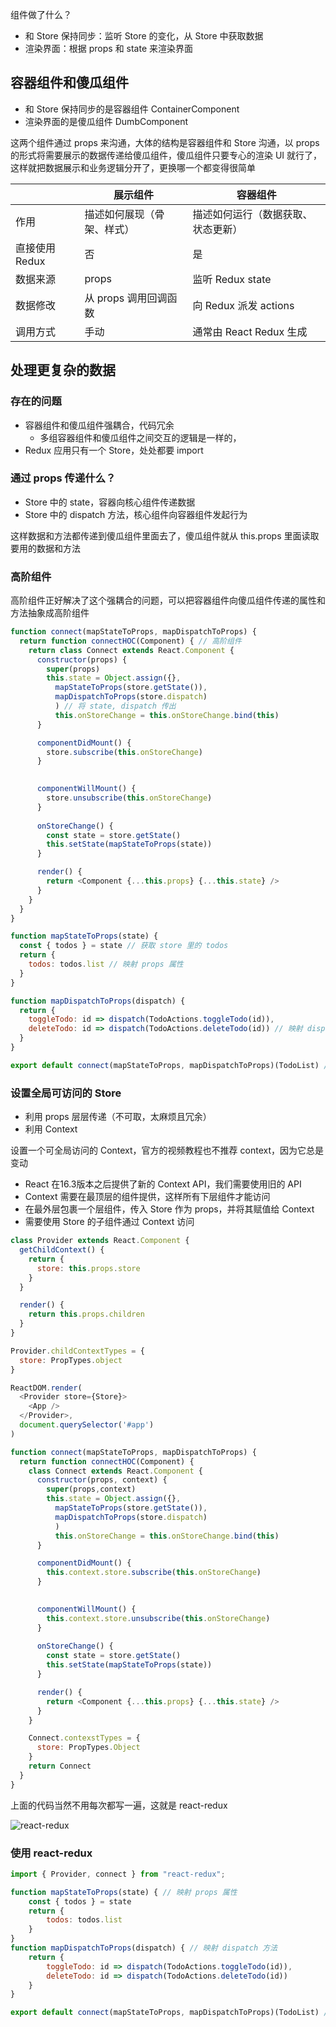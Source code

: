 组件做了什么？

- 和 Store 保持同步：监听 Store 的变化，从 Store 中获取数据
- 渲染界面：根据 props 和 state 来渲染界面

## 容器组件和傻瓜组件

- 和 Store 保持同步的是容器组件 ContainerComponent
- 渲染界面的是傻瓜组件 DumbComponent

这两个组件通过 props 来沟通，大体的结构是容器组件和 Store 沟通，以 props 的形式将需要展示的数据传递给傻瓜组件，傻瓜组件只要专心的渲染 UI 就行了，这样就把数据展示和业务逻辑分开了，更换哪一个都变得很简单

|                | 展示组件                   | 容器组件                           |
| -------------- | -------------------------- | ---------------------------------- |
| 作用           | 描述如何展现（骨架、样式） | 描述如何运行（数据获取、状态更新） |
| 直接使用 Redux | 否                         | 是                                 |
| 数据来源       | props                      | 监听 Redux state                   |
| 数据修改       | 从 props 调用回调函数      | 向 Redux 派发 actions              |
| 调用方式       | 手动                       | 通常由 React Redux 生成            |

## 处理更复杂的数据

### 存在的问题

- 容器组件和傻瓜组件强耦合，代码冗余
  - 多组容器组件和傻瓜组件之间交互的逻辑是一样的，
- Redux 应用只有一个 Store，处处都要 import

### 通过 props 传递什么？

- Store 中的 state，容器向核心组件传递数据
- Store 中的 dispatch 方法，核心组件向容器组件发起行为

这样数据和方法都传递到傻瓜组件里面去了，傻瓜组件就从 this.props 里面读取要用的数据和方法

### 高阶组件

高阶组件正好解决了这个强耦合的问题，可以把容器组件向傻瓜组件传递的属性和方法抽象成高阶组件

```js
function connect(mapStateToProps, mapDispatchToProps) { 
  return function connectHOC(Component) { // 高阶组件
    return class Connect extends React.Component {
      constructor(props) {
        super(props)
        this.state = Object.assign({}, 
          mapStateToProps(store.getState()),
          mapDispatchToProps(store.dispatch)
          ) // 将 state, dispatch 传出
          this.onStoreChange = this.onStoreChange.bind(this)
      }

      componentDidMount() {
        store.subscribe(this.onStoreChange)
      }

      
      componentWillMount() {
        store.unsubscribe(this.onStoreChange)
      }
      
      onStoreChange() {
        const state = store.getState()
        this.setState(mapStateToProps(state))
      }

      render() {
        return <Component {...this.props} {...this.state} />
      }
    }
  }
}

function mapStateToProps(state) {
  const { todos } = state // 获取 store 里的 todos
  return {
    todos: todos.list // 映射 props 属性
  } 
}

function mapDispatchToProps(dispatch) {
  return {
    toggleTodo: id => dispatch(TodoActions.toggleTodo(id)),
    deleteTodo: id => dispatch(TodoActions.deleteTodo(id)) // 映射 dispatch 方法
  }
}

export default connect(mapStateToProps, mapDispatchToProps)(TodoList) // connect 高阶组件
```

### 设置全局可访问的 Store

- 利用 props 层层传递（不可取，太麻烦且冗余）
- 利用 Context

设置一个可全局访问的 Context，官方的视频教程也不推荐 context，因为它总是变动

- React 在16.3版本之后提供了新的 Context API，我们需要使用旧的 API
- Context 需要在最顶层的组件提供，这样所有下层组件才能访问
- 在最外层包裹一个层组件，传入 Store 作为 props，并将其赋值给 Context
- 需要使用 Store 的子组件通过 Context 访问

```js
class Provider extends React.Component {
  getChildContext() {
    return {
      store: this.props.store
    }
  }

  render() {
    return this.props.children
  }
}

Provider.childContextTypes = {
  store: PropTypes.object
}

ReactDOM.render(
  <Provider store={Store}>
    <App />
  </Provider>,
  document.querySelector('#app')
)

function connect(mapStateToProps, mapDispatchToProps) {
  return function connectHOC(Component) {
    class Connect extends React.Component {
      constructor(props, context) {
        super(props,context)
        this.state = Object.assign({}, 
          mapStateToProps(store.getState()),
          mapDispatchToProps(store.dispatch)
          )
          this.onStoreChange = this.onStoreChange.bind(this)
      }

      componentDidMount() {
        this.context.store.subscribe(this.onStoreChange)
      }

      
      componentWillMount() {
        this.context.store.unsubscribe(this.onStoreChange)
      }
      
      onStoreChange() {
        const state = store.getState()
        this.setState(mapStateToProps(state))
      }

      render() {
        return <Component {...this.props} {...this.state} />
      }
    }

    Connect.contexstTypes = {
      store: PropTypes.Object
    }
    return Connect
  }
}
```

上面的代码当然不用每次都写一遍，这就是 react-redux

![react-redux](https://i.loli.net/2018/12/21/5c1ced6928902.png)

### 使用 react-redux

```js
import { Provider, connect } from "react-redux";

function mapStateToProps(state) { // 映射 props 属性
    const { todos } = state
    return {
        todos: todos.list
    }
}
function mapDispatchToProps(dispatch) { // 映射 dispatch 方法
    return {
        toggleTodo: id => dispatch(TodoActions.toggleTodo(id)),
        deleteTodo: id => dispatch(TodoActions.deleteTodo(id))
    }
}

export default connect(mapStateToProps, mapDispatchToProps)(TodoList) // connect 高阶组件
```

## 

